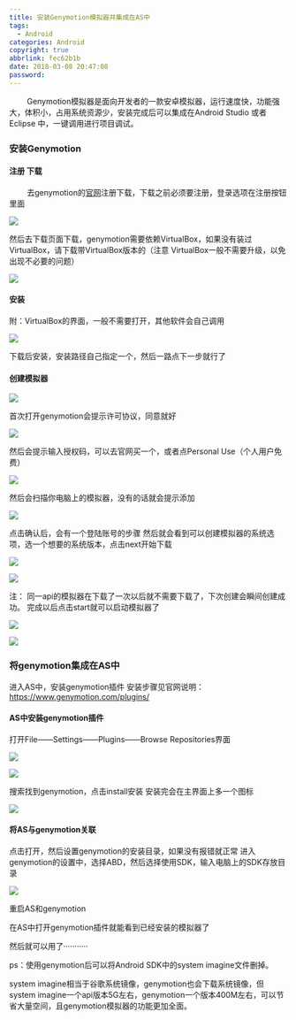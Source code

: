 ```yaml
---
title: 安装Genymotion模拟器并集成在AS中
tags:
  - Android
categories: Android
copyright: true
abbrlink: fec62b1b
date: 2018-03-08 20:47:08
password:
---
```



&emsp;&emsp; Genymotion模拟器是面向开发者的一款安卓模拟器，运行速度快，功能强大，体积小，占用系统资源少，安装完成后可以集成在Android Studio 或者 Eclipse 中，一键调用进行项目调试。

### 安装Genymotion

#### 注册  下载

&emsp;&emsp; 去genymotion的[官网][1]注册下载，下载之前必须要注册，登录选项在注册按钮里面

![][2]

然后去下载页面下载，genymotion需要依赖VirtualBox，如果没有装过VirtualBox，请下载带VirtualBox版本的（注意
VirtualBox一般不需要升级，以免出现不必要的问题）

![][3]

#### 安装

附：VirtualBox的界面，一般不需要打开，其他软件会自己调用

![][4]

下载后安装，安装路径自己指定一个，然后一路点下一步就行了

#### 创建模拟器

![][5]

首次打开genymotion会提示许可协议，同意就好

![][6]

然后会提示输入授权码，可以去官网买一个，或者点Personal Use（个人用户免费）

![][7]

然后会扫描你电脑上的模拟器，没有的话就会提示添加

![][8]

点击确认后，会有一个登陆账号的步骤
然后就会看到可以创建模拟器的系统选项，选一个想要的系统版本，点击next开始下载

![][9]

![][10]

注： 同一api的模拟器在下载了一次以后就不需要下载了，下次创建会瞬间创建成功。
完成以后点击start就可以启动模拟器了

![][11]

![][12]


### 将genymotion集成在AS中

进入AS中，安装genymotion插件
安装步骤见官网说明：https://www.genymotion.com/plugins/

#### AS中安装genymotion插件

打开File——Settings——Plugins——Browse Repositories界面

![][13]

![][14]

搜索找到genymotion，点击install安装
安装完会在主界面上多一个图标

![][15]

#### 将AS与genymotion关联

点击打开，然后设置genymotion的安装目录，如果没有报错就正常
进入genymotion的设置中，选择ABD，然后选择使用SDK，输入电脑上的SDK存放目录

![][16]

重启AS和genymotion

在AS中打开genymotion插件就能看到已经安装的模拟器了

然后就可以用了···········



ps：使用genymotion后可以将Android SDK中的system imagine文件删掉。

system imagine相当于谷歌系统镜像，genymotion也会下载系统镜像，但system imagine一个api版本5G左右，genymotion一个版本400M左右，可以节省大量空间，且genymotion模拟器的功能更加全面。






  [1]: www.genymotion.net
  [2]: https://data.singlelovely.cn/xsj/20182/genymotion1.png
  [3]: https://data.singlelovely.cn/xsj/20182/genymotion%20%282%29.png
  [4]: https://data.singlelovely.cn/xsj/20182/genymotion%20%283%29.png
  [5]: https://data.singlelovely.cn/xsj/20182/genymotion%203.png
  [6]: https://data.singlelovely.cn/xsj/20182/genymotion%206.png
  [7]: https://data.singlelovely.cn/xsj/20182/genymotion%20%2810%29.png
  [8]: https://data.singlelovely.cn/xsj/20182/genymotion%20%287%29.png
  [9]: https://data.singlelovely.cn/xsj/20182/genymotion%20%284%29.png
  [10]: https://data.singlelovely.cn/xsj/20182/genymotion%20%285%29.png
  [11]: https://data.singlelovely.cn/xsj/20182/1519211198852.jpg
  [12]: https://data.singlelovely.cn/xsj/20182/1519211344303.jpg
  [13]: https://data.singlelovely.cn/xsj/20182/1519211955563.jpg
  [14]: https://data.singlelovely.cn/xsj/20182/1519211990273.jpg
  [15]: https://data.singlelovely.cn/xsj/20182/1519212111510.jpg
  [16]: https://data.singlelovely.cn/xsj/20182/1519212300865.jpg
